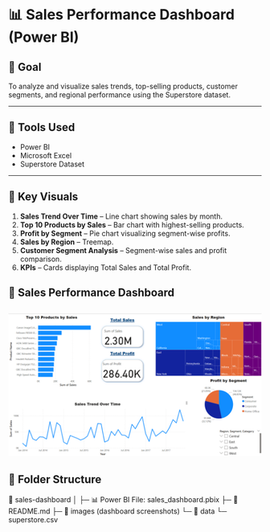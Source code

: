 # 📊 Sales Performance Dashboard (Power BI)

## 🎯 Goal
To analyze and visualize sales trends, top-selling products, customer segments, and regional performance using the Superstore dataset.

---

## 🔧 Tools Used
- Power BI
- Microsoft Excel
- Superstore Dataset

---

## 📁 Key Visuals
1. **Sales Trend Over Time** – Line chart showing sales by month.
2. **Top 10 Products by Sales** – Bar chart with highest-selling products.
3. **Profit by Segment** – Pie chart visualizing segment-wise profits.
4. **Sales by Region** – Treemap.
5. **Customer Segment Analysis** – Segment-wise sales and profit comparison.
6. **KPIs** – Cards displaying Total Sales and Total Profit.
   
## 📸 Sales Performance Dashboard

![Sales Dashboard](dashboard_overview.png)
---

## 📂 Folder Structure
📁 sales-dashboard
│
├─ 📊 Power BI File: sales_dashboard.pbix
├─ 📄 README.md
├─ 📂 images (dashboard screenshots)
└─ 📂 data
    └─ superstore.csv


